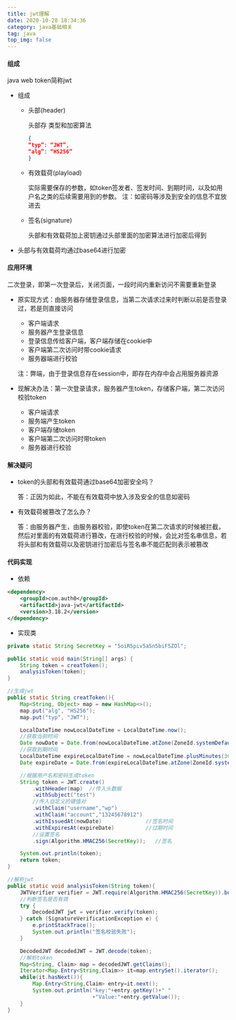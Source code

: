 ```yaml
---
title: jwt理解
date: 2020-10-28 18:34:36
category: java基础相关
tag: java
top_img: false
---
```


#### 组成

java web token简称jwt

- 组成

  - 头部(header)

    头部存 类型和加密算法

    ```json
    { 
    “typ”: “JWT”, 
    “alg”: “HS256” 
    }
    ```

  - 有效载荷(playload)

    实际需要保存的参数，如token签发者、签发时间、到期时间，以及如用户名之类的后续需要用到的参数。 注：如密码等涉及到安全的信息不宜放进去

  - 签名(signature)

    头部和有效载荷加上密钥通过头部里面的加密算法进行加密后得到

- 头部与有效载荷均通过base64进行加密

#### 应用环境

二次登录，即第一次登录后，关闭页面，一段时间内重新访问不需要重新登录

- 原实现方式：由服务器存储登录信息，当第二次请求过来时判断以前是否登录过，若是则直接访问

  - 客户端请求
  - 服务器产生登录信息
  - 登录信息传给客户端，客户端存储在cookie中
  - 客户端第二次访问时带cookie请求
  - 服务器端进行校验

  注：弊端，由于登录信息存在session中，即存在内存中会占用服务器资源

- 现解决办法：第一次登录请求，服务器产生token，存储客户端，第二次访问校验token
  - 客户端请求
  - 服务端产生token
  - 客户端存储token
  - 客户端第二次访问时带token
  - 服务器进行校验

#### 解决疑问

- token的头部和有效载荷通过base64加密安全吗？

  答：正因为如此，不能在有效载荷中放入涉及安全的信息如密码

- 有效载荷被篡改了怎么办？

  答：由服务器产生，由服务器校验，即使token在第二次请求的时候被拦截，然后对里面的有效载荷进行篡改，在进行校验的时候，会比对签名串信息，若将头部和有效载荷以及密钥进行加密后与签名串不能匹配则表示被篡改





#### 代码实现

- 依赖

```xml
<dependency>
    <groupId>com.auth0</groupId>
    <artifactId>java-jwt</artifactId>
    <version>3.18.2</version>
</dependency>
```

- 实现类

```java
private static String SecretKey = "5oiR5piv5aSn5biF5ZOl";

public static void main(String[] args) {
    String token = creatToken();
    analysisToken(token);
}

//生成jwt
public static String creatToken(){
    Map<String, Object> map = new HashMap<>();
    map.put("alg", "HS256");
    map.put("typ", "JWT");

    LocalDateTime nowLocalDateTime = LocalDateTime.now();
    //获取当前时间
    Date nowDate = Date.from(nowLocalDateTime.atZone(ZoneId.systemDefault()).toInstant());
    //获取到期时间
    LocalDateTime expireLocalDateTime = nowLocalDateTime.plusMinutes(30);
    Date expireDate = Date.from(expireLocalDateTime.atZone(ZoneId.systemDefault()).toInstant());

    //根据用户名和密码生成token
    String token = JWT.create()
        .withHeader(map)  //传入头数据
        .withSubject("test")
        //传入自定义的键值对
        .withClaim("username","wp")
        .withClaim("account","13245678912")
        .withIssuedAt(nowDate)              //签名时间
        .withExpiresAt(expireDate)          //过期时间
        //设置签名
        .sign(Algorithm.HMAC256(SecretKey));   //签名

    System.out.println(token);
    return token;
}

//解析jwt
public static void analysisToken(String token){
    JWTVerifier verifier = JWT.require(Algorithm.HMAC256(SecretKey)).build();
    //判断签名是否有效
    try {
        DecodedJWT jwt = verifier.verify(token);
    } catch (SignatureVerificationException e) {
        e.printStackTrace();
        System.out.println("签名校验失败");
    }

    DecodedJWT decodedJWT = JWT.decode(token);
    //解析token
    Map<String, Claim> map = decodedJWT.getClaims();
    Iterator<Map.Entry<String,Claim>> it=map.entrySet().iterator();
    while(it.hasNext()){
        Map.Entry<String,Claim> entry=it.next();
        System.out.println("key:"+entry.getKey()+" "
                           +"Value:"+entry.getValue());
    }
}
```

